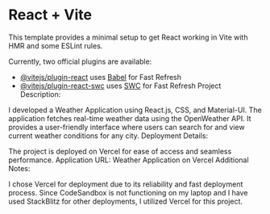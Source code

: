 # React + Vite

This template provides a minimal setup to get React working in Vite with HMR and some ESLint rules.

Currently, two official plugins are available:

- [@vitejs/plugin-react](https://github.com/vitejs/vite-plugin-react/blob/main/packages/plugin-react/README.md) uses [Babel](https://babeljs.io/) for Fast Refresh
- [@vitejs/plugin-react-swc](https://github.com/vitejs/vite-plugin-react-swc) uses [SWC](https://swc.rs/) for Fast Refresh
Project Description:

I developed a Weather Application using React.js, CSS, and Material-UI.
The application fetches real-time weather data using the OpenWeather API.
It provides a user-friendly interface where users can search for and view current weather conditions for any city.
Deployment Details:

The project is deployed on Vercel for ease of access and seamless performance.
Application URL: Weather Application on Vercel
Additional Notes:

I chose Vercel for deployment due to its reliability and fast deployment process.
Since CodeSandbox is not functioning on my laptop and I have used StackBlitz for other deployments, I utilized Vercel for this project.
